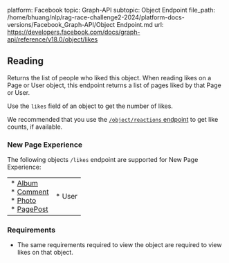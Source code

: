 platform: Facebook
topic: Graph-API
subtopic: Object Endpoint
file_path: /home/bhuang/nlp/rag-race-challenge2-2024/platform-docs-versions/Facebook_Graph-API/Object Endpoint.md
url: https://developers.facebook.com/docs/graph-api/reference/v18.0/object/likes

## Reading

Returns the list of people who liked this object. When reading likes on a Page or User object, this endpoint returns a list of pages liked by that Page or User.

Use the `likes` field of an object to get the number of likes.

We recommended that you use the [`/object/reactions` endpoint](https://developers.facebook.com/docs/graph-api/reference/object/reactions) to get like counts, if available.

### New Page Experience

The following objects `/likes` endpoint are supported for New Page Experience:

|     |     |
| --- | --- |
| * [Album](https://developers.facebook.com/docs/graph-api/reference/album)<br>* [Comment](https://developers.facebook.com/docs/graph-api/reference/comment)<br>* [Photo](https://developers.facebook.com/docs/graph-api/reference/photo)<br>* [PagePost](https://developers.facebook.com/docs/graph-api/reference/pagepost) | * User |

### Requirements

* The same requirements required to view the object are required to view likes on that object.